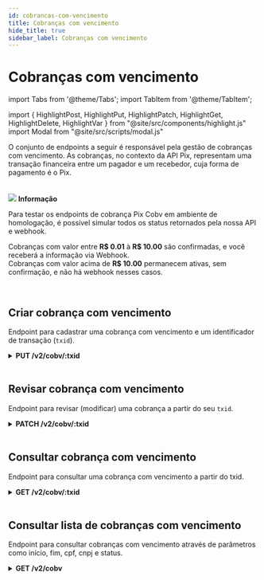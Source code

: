 ```yaml
---
id: cobrancas-com-vencimento
title: Cobranças com vencimento
hide_title: true
sidebar_label: Cobranças com vencimento
---
```

<h1 className="titulo">Cobranças com vencimento</h1>
<div className="conteudo">

import Tabs from '@theme/Tabs';
import TabItem from '@theme/TabItem';


import { HighlightPost, HighlightPut, HighlightPatch, HighlightGet, HighlightDelete, HighlightVar } from "@site/src/components/highlight.js"
import Modal from "@site/src/scripts/modal.js" 

<!-- Embedding React components with MDX -->
<!-- fontWeight: 'bold', -->

<div className="subtitulo">
O conjunto de endpoints a seguir é responsável pela gestão de cobranças com vencimento. As cobranças, no contexto da API Pix, representam uma transação financeira entre um pagador e um recebedor, cuja forma de pagamento é o Pix.

</div>

<br/>
<br/>

<div className="admonition admonition_info">
<div>
<img src="/img/info-circle-blue.svg"/> <b>Informação</b>
</div>
<p>Para testar os endpoints de cobrança Pix Cobv em ambiente de homologação, é possível simular todos os status retornados pela nossa API e webhook.</p>
<p>Cobranças com valor entre <b>R$ 0.01</b> à <b>R$ 10.00</b> são confirmadas, e você receberá a informação via Webhook.<br/>
Cobranças com valor acima de <b>R$ 10.00</b> permanecem ativas, sem confirmação, e não há webhook nesses casos.<br/></p>
</div>
<br/>


## Criar cobrança com vencimento
Endpoint para cadastrar uma cobrança com vencimento e um identificador de transação (<code>txid</code>).

<!-- Método PUT -->
<div className="put">
<details className="col-100">
  <summary>
    <b><HighlightPut>PUT</HighlightPut> /v2/cobv/<HighlightVar>:txid</HighlightVar></b>
  </summary>
      <div className="put-div"> 
          <div className="left">
            Requer autorização para o escopo: <code>cobv.write</code> 
          </div>
          <div className="right">
          <Modal filename="/markdown/pix/cobv/Cobranca_imediata_cobv.md" />
          </div>
      </div>
      <br/> <br/>
      <p><b>Requisição</b></p>
      <p></p>
  <Tabs
    defaultValue="exemplo"
    values={[
    { label: 'Exemplo 1 ', value: 'exemplo', },
    { label: 'Exemplo 2 (loc)', value: 'exemplo2', }
    ]}>
    
  <TabItem value="exemplo">

  ```json
{
    "calendario": {
      "dataDeVencimento": "2022-12-01",
      "validadeAposVencimento": 30
    },
    "devedor": {
      "logradouro": "Alameda Souza, Numero 80, Bairro Braz",
      "cidade": "Recife",
      "uf": "PE",
      "cep": "70011750",
      "cpf": "12345678909",
      "nome": "Francisco da Silva"
    },
    "valor": {
      "original": "123.45",
      "multa": {
        "modalidade": 2,
        "valorPerc": "15.00"
      },
      "juros": {
        "modalidade": 2,
        "valorPerc": "2.00"
      },
      "desconto": {
        "modalidade": 1,
        "descontoDataFixa": [
          {
            "data": "2022-11-30",
            "valorPerc": "30.00"
          }
        ]
      }
    },
    "chave": "5f84a4c5-c5cb-4599-9f13-7eb4d419dacc",
    "solicitacaoPagador": "Cobrança dos serviços prestados."
}
  ```
  </TabItem>
   <TabItem value="exemplo2">

  ```json
  {
    "calendario": {
      "dataDeVencimento": "2022-12-01",
      "validadeAposVencimento": 30
    },
    "devedor": {
      "logradouro": "Alameda Souza, Numero 80, Bairro Braz",
      "cidade": "Recife",
      "uf": "PE",
      "cep": "70011750",
      "cpf": "12345678909",
      "nome": "Francisco da Silva"
    },
    "valor": {
      "original": "123.45",
      "multa": {
        "modalidade": 2,
        "valorPerc": "15.00"
      },
      "juros": {
        "modalidade": 2,
        "valorPerc": "2.00"
      },
      "desconto": {
        "modalidade": 1,
        "descontoDataFixa": [
          {
            "data": "2022-11-30",
            "valorPerc": "30.00"
          }
        ]
      }
    },
    "loc": {
      "id": 1
    },
    "chave": "5f84a4c5-c5cb-4599-9f13-7eb4d419dacc",
    "solicitacaoPagador": "Cobrança dos serviços prestados."
}
  ```
  </TabItem>
  </Tabs>

  <br/>   
        
  <b>Respostas</b>

  <br/> 

  As respostas abaixo representam Sucesso(201) e Falhas/erros do consumo.
  <Tabs
    defaultValue="saida"
    values={[
      { label: '🟢 201', value: 'saida', },
      { label: '🔴 400', value: '400', },
      { label: '🔴 403', value: '403', },
      { label: '🔴 404', value: '404', },
      { label: '🔴 503', value: '503', },
    ]}>
  <TabItem value="saida">

  ```json
{
    "calendario": {
      "criacao": "2020-09-09T20:15:00.358Z",
      "dataDeVencimento": "2020-12-31",
      "validadeAposVencimento": 30
    },
    "txid": "7978c0c97ea847e78e8849634473c1f1",
    "revisao": 0,
    "loc": {
      "id": 789,
      "location": "pix.example.com/qr/c2/cobv/9d36b84fc70b478fb95c12729b90ca25",
      "tipoCob": "cobv"
    },
    "status": "ATIVA",
    "devedor": {
      "logradouro": "Alameda Souza, Numero 80, Bairro Braz",
      "cidade": "Recife",
      "uf": "PE",
      "cep": "70011750",
      "cpf": "12345678909",
      "nome": "Francisco da Silva"
    },
    "recebedor": {
      "logradouro": "Rua 15 Numero 1200, Bairro São Luiz",
      "cidade": "São Paulo",
      "uf": "SP",
      "cep": "70800100",
      "cnpj": "56989000019533",
      "nome": "Empresa de Logística SA"
    },
    "valor": {
      "original": "123.45"
    },
    "chave": "5f84a4c5-c5cb-4599-9f13-7eb4d419dacc",
    "solicitacaoPagador": "Cobrança dos serviços prestados.",
    "pixCopiaECola": "00020101021226880014BR.GOV.BCB.PIX2116qrcodespix.sejaefi.com.br/v2/cobv/c24c8d65fd024836bc7bac75d5c4002f5204000053039865802BR5905EFISA6008SAOPAULO62070503***6304C225"
}
  ```
  </TabItem>
  <TabItem value="400">

  ```json
  InvalidOperationError
{
    "type": "https://pix.bcb.gov.br/api/v2/error/CobVOperacaoInvalida",
    "title": "Cobrança inválida.",
    "status": 400,
    "detail": "A requisição que busca alterar ou criar uma cobrança com vencimento não respeita o _schema_ ou está semanticamente errada.",
    "violacoes": [
      {
        "razao": "O objeto cobv.devedor não respeita o _schema_.",
        "propriedade": "cobv.devedor"
      }
    ]
}
  ```
  </TabItem>
  <TabItem value="403">

  ```json
{
    "type": "https://pix.bcb.gov.br/api/v2/error/AcessoNegado",
    "title": "Acesso Negado",
    "status": 403,
    "detail": "Requisição de participante autenticado que viola alguma regra de autorização."
}
  ```
  </TabItem>
  <TabItem value="404">

  ```json
{
    "type": "https://pix.bcb.gov.br/api/v2/error/NaoEncontrado",
    "title": "Não Encontrado",
    "status": 404,
    "detail": "Entidade não encontrada."
}
  ```
  </TabItem>
  <TabItem value="503">

  ```json
  ApplicationError
{
    "type": "https://pix.bcb.gov.br/api/v2/error/ServicoIndisponivel",
    "title": "Serviço Indisponível",
    "status": 503,
    "detail": "Serviço não está disponível no momento. Serviço solicitado pode estar em manutenção ou fora da janela de funcionamento."
}
  ```
  </TabItem>
  </Tabs>

</details>

</div>

<br/>


## Revisar cobrança com vencimento
Endpoint para revisar (modificar) uma cobrança a partir do seu <code>txid</code>.

<!-- Método PATCH -->
<div className="patch">
<details className="col-100">
  <summary>
    <b><HighlightPatch>PATCH</HighlightPatch> /v2/cobv/<HighlightVar>:txid</HighlightVar></b>
  </summary>
      <div className="put-div"> 
          <div className="left">
            Requer autorização para o escopo: <code>cobv.write</code> 
          </div>
          <div className="right">
          <Modal filename="/markdown/pix/cobv/Revisar_cobranca_cobv.md" />
          </div>
      </div>
      <br/> <br/>
      <p><b>Requisição</b></p>
      <p></p>
  <Tabs
    defaultValue="exemplo1"
    values={[
    { label: 'Exemplo 1', value: 'exemplo1', },
    { label: 'Exemplo 2', value: 'exemplo2', },
    { label: 'Exemplo 3', value: 'exemplo3', },
    ]}>
    
  <TabItem value="exemplo1">

  ```json
{
    "loc": {
      "id": 789
    },
    "devedor": {
      "logradouro": "Alameda Souza, Numero 80, Bairro Braz",
      "cidade": "Recife",
      "uf": "PE",
      "cep": "70011750",
      "cpf": "12345678909",
      "nome": "Francisco da Silva"
    },
    "valor": {
      "original": "123.45"
    },
    "solicitacaoPagador": "Cobrança dos serviços prestados."
}
  ``` 
  </TabItem>
  <TabItem value="exemplo2">

  ```json
{
    "valor": {
      "original": "567.89"
    },
    "solicitacaoPagador": "Informar cartão fidelidade"
}
  ```
  </TabItem>
  <TabItem value="exemplo3">

  ```json
  {
    "status": "REMOVIDA_PELO_USUARIO_RECEBEDOR"
  }
  ```
  </TabItem>
  </Tabs>
  

  <br/>        
  <b>Respostas</b>

  <br/> 

  As respostas abaixo representam Sucesso(200) e Falhas/erros do consumo.
  <Tabs
    defaultValue="saida"
    values={[
      { label: '🟢 200', value: 'saida', },
      { label: '🔴 400', value: '400', },
      { label: '🔴 403', value: '403', },
      { label: '🔴 404', value: '404', },
      { label: '🔴 503', value: '503', },
    ]}>
  <TabItem value="saida">

  ```json
{
    "calendario": {
      "criacao": "2020-09-09T20:15:00.358Z",
      "dataDeVencimento": "2020-12-31",
      "validadeAposVencimento": 30
    },
    "txid": "7978c0c97ea847e78e8849634473c1f1",
    "revisao": 0,
    "loc": {
      "id": 789,
      "location": "pix.example.com/qr/c2/cobv/9d36b84fc70b478fb95c12729b90ca25",
      "tipoCob": "cobv"
    },
    "status": "ATIVA",
    "devedor": {
      "logradouro": "Alameda Souza, Numero 80, Bairro Braz",
      "cidade": "Recife",
      "uf": "PE",
      "cep": "70011750",
      "cpf": "12345678909",
      "nome": "Francisco da Silva"
    },
    "recebedor": {
      "logradouro": "Rua 15 Numero 1200, Bairro São Luiz",
      "cidade": "São Paulo",
      "uf": "SP",
      "cep": "70800100",
      "cnpj": "56989000019533",
      "nome": "Empresa de Logística SA"
    },
    "valor": {
      "original": "123.45"
    },
    "chave": "5f84a4c5-c5cb-4599-9f13-7eb4d419dacc",
    "solicitacaoPagador": "Cobrança dos serviços prestados.",
    "pixCopiaECola": "00020101021226880014BR.GOV.BCB.PIX2116qrcodespix.sejaefi.com.br/v2/cobv/c24c8d65fd024836bc7bac75d5c4002f5204000053039865802BR5905EFISA6008SAOPAULO62070503***6304C225"
}
  ```
  </TabItem>
  <TabItem value="400">

  ```json
  UnknownRegisterError
{
    "type": "https://pix.bcb.gov.br/api/v2/error/CobVOperacaoInvalida",
    "title": "Operação inválida.",
    "status": 400,
    "detail": "Cobrança não encontra-se mais com o status ATIVA, somente cobranças ativas podem ser revisadas."
}
  ```
  </TabItem>
  <TabItem value="403">

  ```json
{
    "type": "https://pix.bcb.gov.br/api/v2/error/AcessoNegado",
    "title": "Acesso Negado",
    "status": 403,
    "detail": "Requisição de participante autenticado que viola alguma regra de autorização."
}
  ```
  </TabItem>
  <TabItem value="404">

  ```json
{
    "type": "https://pix.bcb.gov.br/api/v2/error/NaoEncontrado",
    "title": "Não Encontrado",
    "status": 404,
    "detail": "Entidade não encontrada."
}
  ```
  </TabItem>
  <TabItem value="503">

  ```json
{
    "type": "https://pix.bcb.gov.br/api/v2/error/ServicoIndisponivel",
    "title": "Serviço Indisponível",
    "status": 503,
    "detail": "Serviço não está disponível no momento. Serviço solicitado pode estar em manutenção ou fora da janela de funcionamento."
}
  ```
  </TabItem>
  </Tabs>

</details>

</div>

<br/>

## Consultar cobrança com vencimento
Endpoint para consultar uma cobrança com vencimento a partir do txid.


<!-- Método GET -->
<div className="get">
<details className="col-100">
  <summary>
    <b><HighlightGet>GET</HighlightGet> /v2/cobv/<HighlightVar>:txid</HighlightVar></b>
  </summary>
      <div className="get-div"> 
          <div className="left">
            Requer autorização para o escopo: <code>cobv.read</code> 
          </div>
          <div className="right">
          <Modal filename="/markdown/pix/cobv/Consultar_cobranca_cobv.md" />
          </div>
      </div>
       <br/> <br/>
  <p><b>Requisição</b></p>
  
  Também é possível consultar informações de uma revisão específica de uma cobrança. Para isso é necessário informar o <i>query param</i> <code>revisao</code>. Exemplo: <code>/v2/cobv/:txid/?revisao=1</code>. Quando o parâmetro não é informado, a revisão mais recente é retornada como padrão.

  <br/>    
   <br/>

  <b>Respostas</b>

  <br/> 

  As respostas abaixo representam Sucesso(200) e Falhas/erros do consumo.
  <Tabs
    defaultValue="saida"
    values={[
      { label: '🟢 200', value: 'saida', },
      { label: '🔴 403', value: '403', },
      { label: '🔴 404', value: '404', },
      { label: '🔴 503', value: '503', },
    ]}>
  <TabItem value="saida">

  ```json
{
    "calendario": {
      "criacao": "2020-09-09T20:15:00.358Z",
      "dataDeVencimento": "2020-12-31",
      "validadeAposVencimento": 30
    },
    "txid": "7978c0c97ea847e78e8849634473c1f1",
    "revisao": 0,
    "loc": {
      "id": 789,
      "location": "pix.example.com/qr/c2/cobv/9d36b84fc70b478fb95c12729b90ca25",
      "tipoCob": "cobv"
    },
    "status": "ATIVA",
    "devedor": {
      "logradouro": "Alameda Souza, Numero 80, Bairro Braz",
      "cidade": "Recife",
      "uf": "PE",
      "cep": "70011750",
      "cpf": "12345678909",
      "nome": "Francisco da Silva"
    },
    "recebedor": {
      "logradouro": "Rua 15 Numero 1200, Bairro São Luiz",
      "cidade": "São Paulo",
      "uf": "SP",
      "cep": "70800100",
      "cnpj": "56989000019533",
      "nome": "Empresa de Logística SA"
    },
    "valor": {
      "original": "123.45"
    },
    "chave": "5f84a4c5-c5cb-4599-9f13-7eb4d419dacc",
    "solicitacaoPagador": "Cobrança dos serviços prestados.",
    "pixCopiaECola": "00020101021226880014BR.GOV.BCB.PIX2116qrcodespix.sejaefi.com.br/v2/cobv/c24c8d65fd024836bc7bac75d5c4002f5204000053039865802BR5905EFISA6008SAOPAULO62070503***6304C225"
}
  ``` 
  </TabItem>
  <TabItem value="403">

  ```json
{
    "type": "https://pix.bcb.gov.br/api/v2/error/AcessoNegado",
    "title": "Acesso Negado",
    "status": 403,
    "detail": "Requisição de participante autenticado que viola alguma regra de autorização."
}
  ```
 </TabItem>
 <TabItem value="404">

  ```json
{
    "type": "https://pix.bcb.gov.br/api/v2/error/NaoEncontrado",
    "title": "Não Encontrado",
    "status": 404,
    "detail": "Entidade não encontrada."
}
  ```
 </TabItem>
  <TabItem value="503">

  ```json
  UnknownRegisterError
{
    "type": "https://pix.bcb.gov.br/api/v2/error/ServicoIndisponivel",
    "title": "Serviço Indisponível",
    "status": 503,
    "detail": "Serviço não está disponível no momento. Serviço solicitado pode estar em manutenção ou fora da janela de funcionamento."
}
  ```
  </TabItem>
  </Tabs>

</details>
</div> 

<br/>

## Consultar lista de cobranças com vencimento

Endpoint para consultar cobranças com vencimento através de parâmetros como início, fim, cpf, cnpj e status.

<!-- Método GET -->
<div className="get">
<details className="col-100">
  <summary>
    <b><HighlightGet>GET</HighlightGet> /v2/cobv</b>
  </summary>
      <div className="get-div"> 
          <div className="left">
            Requer autorização para o escopo: <code>cobv.read</code> 
          </div>
          <div className="right">
          <Modal filename="/markdown/pix/cobv/Listar_cobrancas_cobv.md" />
          </div>
      </div>
      <br/> <br/>

  <p><b>Requisição</b></p>
  O trecho de código abaixo ilustra o consumo do endpoint em uma requisição com o mínimo de parâmetros possível (o intervalo de datas <code>inicio</code> e <code>fim</code>) e o formato em que esses parâmetros devem ser repassados.

<br/><br/>

  <code>
  /v2/cobv?inicio=2020-10-22T16:01:35Z&fim=2020-11-30T20:10:00Z
 </code>

  <br/>    
 <br/>

  <b>Respostas</b>

  <br/> 

  As respostas abaixo representam Sucesso(200) e Falhas/erros do consumo.
  <Tabs
    defaultValue="saida"
    values={[
      { label: '🟢 200', value: 'saida', },
      { label: '🔴 403', value: '403', },
      { label: '🔴 503', value: '503', },
    ]}>
  <TabItem value="saida">

  ```json
  {
    "parametros": {
      "inicio": "2022-01-01T23:59:59.000Z",
      "fim": "2022-12-31T23:59:59.000Z",
      "paginacao": {
        "paginaAtual": 0,
        "itensPorPagina": 100,
        "quantidadeDePaginas": 1,
        "quantidadeTotalDeItens": 13
      }
    },
    "cobs": [
      {
        "calendario": {
          "criacao": "2022-11-12T18:32:10.000Z",
          "dataDeVencimento": "2090-12-31",
          "validadeAposVencimento": 90
        },
        "txid": "31a0baG77448041d64352h4523459",
        "revisao": 1,
        "status": "ATIVA",
        "devedor": {
          "nome": "Empreendimentos",
          "cnpj": "53747188000100"
        },
        "recebedor": {
          "logradouro": "Rua 15 Numero 1200, Bairro São Luiz",
          "cidade": "São Paulo",
          "uf": "SP",
          "cep": "70800100",
          "cnpj": "56989000019533",
          "nome": "Empresa de Logística SA"
        },
        "valor": {
          "original": "123.45",
          "juros": {
            "modalidade": 2,
            "valorPerc": "0.30"
          },
          "multa": {
            "modalidade": 2,
            "valorPerc": "2.00"
          },
          "desconto": {
            "modalidade": 1,
            "descontoDataFixa": [
              {
                "data": "2022-10-15",
                "valorPerc": "30.00"
              }
            ]
          }
        },
        "chave": "5f84a6c5-c5cb-4569-9f13-7eb4d410dacc",
        "solicitacaoPagador": "Cobrança dos serviços prestados.",
        "infoAdicionais": [
          {
            "nome": "Campo 1",
            "valor": "Informação Adicional1"
          },
          {
            "nome": "Campo 2",
            "valor": "Informação Adicional2"
          }
        ],
        "loc": {
          "id": 220,
          "location": "qrcodes-pix.gerencianet.com.br/v2/cobv/ba942520ab0746cfae2858d9afe485fd0",
          "tipoCob": "cobv",
          "criacao": "2022-11-12T18:32:10.000Z"
        },
        "pixCopiaECola": "00020101021226880014BR.GOV.BCB.PIX2116qrcodespix.sejaefi.com.br/v2/cobv/c24c8d65fd024836bc7bac75d5c4002f5204000053039865802BR5905EFISA6008SAOPAULO62070503***6304C2"
      },
      {
        "calendario": {
          "criacao": "2022-10-27T17:30:59.000Z",
          "dataDeVencimento": "2022-12-31",
          "validadeAposVencimento": 30
        },
        "txid": "7976c0c97ea847578e8845634473c1f2",
        "revisao": 0,
        "status": "ATIVA",
        "devedor": {
          "logradouro": "Alameda Souza, Numero 80, Bairro Braz",
          "cidade": "Recife",
          "uf": "PE",
          "cep": "70011750",
          "cpf": "12345678909",
          "nome": "Francisco da Silva"
        },
        "recebedor": {
          "logradouro": "Rua 15 Numero 1200, Bairro São Luiz",
          "cidade": "São Paulo",
          "uf": "SP",
          "cep": "70800100",
          "cnpj": "56989000019533",
          "nome": "Empresa de Logística SA"
        },
        "valor": {
          "original": "100.00",
          "juros": {
              "modalidade": 1,
              "valorPerc": "0.25"
          },
          "multa": {
              "modalidade": 2,
              "valorPerc": "2.00"
          },
          "abatimento": {
              "modalidade": 1,
              "valorPerc": "5.00"
          },
          "desconto": {
              "modalidade": 3,
              "valorPerc": "1.00"
          }
        },
        "chave": "5f84a6c5-c5cb-4569-9f13-7eb4d410dacc",
        "solicitacaoPagador": "Informe o número ou identificador do pedido.",
        "loc": {
          "id": 215,
          "location": "qrcodes-pix.gerencianet.com.br/v2/cobv/68ae6f11868040ce980d6803ff6d904d",
          "tipoCob": "cobv",
          "criacao": "2022-10-27T17:30:59.000Z"
        },
        "pixCopiaECola": "00020101021226880014BR.GOV.BCB.PIX2116qrcodespix.sejaefi.com.br/v2/cobv/c24c8d65fd024836bc7bac75d5c4002f5204000053039865802BR5905EFISA6008SAOPAULO62070503***6304C2",
      }
    ]
}
  ``` 
  </TabItem>
  <TabItem value="403">

  ```json
{
    "type": "https://pix.bcb.gov.br/api/v2/error/AcessoNegado",
    "title": "Acesso Negado",
    "status": 403,
    "detail": "Requisição de participante autenticado que viola alguma regra de autorização."
}
  ```
 </TabItem>
  <TabItem value="503">

  ```json
{
    "type": "https://pix.bcb.gov.br/api/v2/error/ServicoIndisponivel",
    "title": "Serviço Indisponível",
    "status": 503,
    "detail": "Serviço não está disponível no momento. Serviço solicitado pode estar em manutenção ou fora da janela de funcionamento."
}
  ```
  </TabItem>
  </Tabs>

</details>
</div> 



</div>